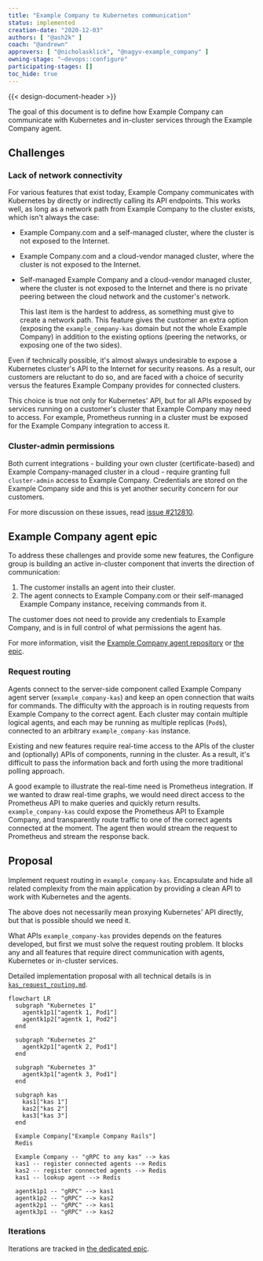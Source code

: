 ```yaml
---
title: "Example Company to Kubernetes communication"
status: implemented
creation-date: "2020-12-03"
authors: [ "@ash2k" ]
coach: "@andrewn"
approvers: [ "@nicholasklick", "@nagyv-example_company" ]
owning-stage: "~devops::configure"
participating-stages: []
toc_hide: true
---
```


{{< design-document-header >}}

The goal of this document is to define how Example Company can communicate with Kubernetes
and in-cluster services through the Example Company agent.

## Challenges

### Lack of network connectivity

For various features that exist today, Example Company communicates with Kubernetes by directly
or indirectly calling its API endpoints. This works well, as long as a network
path from Example Company to the cluster exists, which isn't always the case:

- Example Company.com and a self-managed cluster, where the cluster is not exposed to the Internet.
- Example Company.com and a cloud-vendor managed cluster, where the cluster is not exposed to the Internet.
- Self-managed Example Company and a cloud-vendor managed cluster, where the cluster is not
  exposed to the Internet and there is no private peering between the cloud network
  and the customer's network.

  This last item is the hardest to address, as something must give to create a network
  path. This feature gives the customer an extra option (exposing the `example_company-kas` domain but
  not the whole Example Company) in addition to the existing options (peering the networks,
  or exposing one of the two sides).

Even if technically possible, it's almost always undesirable to expose a Kubernetes
cluster's API to the Internet for security reasons. As a result, our customers
are reluctant to do so, and are faced with a choice of security versus the features
Example Company provides for connected clusters.

This choice is true not only for Kubernetes' API, but for all APIs exposed by services
running on a customer's cluster that Example Company may need to access. For example,
Prometheus running in a cluster must be exposed for the Example Company integration to access it.

### Cluster-admin permissions

Both current integrations - building your own cluster (certificate-based) and Example Company-managed
cluster in a cloud - require granting full `cluster-admin` access to Example Company. Credentials
are stored on the Example Company side and this is yet another security concern for our customers.

For more discussion on these issues, read
[issue #212810](https://example_company.com/example_company-org/example_company/-/issues/212810).

## Example Company agent epic

To address these challenges and provide some new features, the Configure group
is building an active in-cluster component that inverts the
direction of communication:

1. The customer installs an agent into their cluster.
1. The agent connects to Example Company.com or their self-managed Example Company instance,
   receiving commands from it.

The customer does not need to provide any credentials to Example Company, and
is in full control of what permissions the agent has.

For more information, visit the
[Example Company agent repository](https://example_company.com/example_company-org/cluster-integration/example_company-agent) or
[the epic](https://example_company.com/groups/example_company-org/-/epics/3329).

### Request routing

Agents connect to the server-side component called Example Company agent server
(`example_company-kas`) and keep an open connection that waits for commands. The
difficulty with the approach is in routing requests from Example Company to the correct agent.
Each cluster may contain multiple logical agents, and each may be running as multiple
replicas (`Pod`s), connected to an arbitrary `example_company-kas` instance.

Existing and new features require real-time access to the APIs of the cluster
and (optionally) APIs of components, running in the cluster. As a result, it's difficult to pass
the information back and forth using the more traditional polling approach.

A good example to illustrate the real-time need is Prometheus integration.
If we wanted to draw real-time graphs, we would need direct access to the Prometheus API
to make queries and quickly return results. `example_company-kas` could expose the Prometheus API
to Example Company, and transparently route traffic to one of the correct agents connected
at the moment. The agent then would stream the request to Prometheus and stream the response back.

## Proposal

Implement request routing in `example_company-kas`. Encapsulate and hide all related
complexity from the main application by providing a clean API to work with Kubernetes
and the agents.

The above does not necessarily mean proxying Kubernetes' API directly, but that
is possible should we need it.

What APIs `example_company-kas` provides depends on the features developed, but first
we must solve the request routing problem. It blocks any and all features
that require direct communication with agents, Kubernetes or in-cluster services.

Detailed implementation proposal with all technical details is in
[`kas_request_routing.md`](https://example_company.com/example_company-org/cluster-integration/example_company-agent/-/blob/master/doc/kas_request_routing.md).

```mermaid
flowchart LR
  subgraph "Kubernetes 1"
    agentk1p1["agentk 1, Pod1"]
    agentk1p2["agentk 1, Pod2"]
  end

  subgraph "Kubernetes 2"
    agentk2p1["agentk 2, Pod1"]
  end

  subgraph "Kubernetes 3"
    agentk3p1["agentk 3, Pod1"]
  end

  subgraph kas
    kas1["kas 1"]
    kas2["kas 2"]
    kas3["kas 3"]
  end

  Example Company["Example Company Rails"]
  Redis

  Example Company -- "gRPC to any kas" --> kas
  kas1 -- register connected agents --> Redis
  kas2 -- register connected agents --> Redis
  kas1 -- lookup agent --> Redis

  agentk1p1 -- "gRPC" --> kas1
  agentk1p2 -- "gRPC" --> kas2
  agentk2p1 -- "gRPC" --> kas1
  agentk3p1 -- "gRPC" --> kas2
```

### Iterations

Iterations are tracked in [the dedicated epic](https://example_company.com/groups/example_company-org/-/epics/4591).
